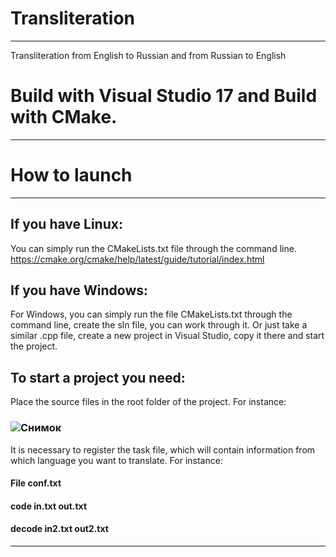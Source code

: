 # Transliteration
---------------------
Transliteration from English to Russian and from Russian to English

# Build with Visual Studio 17 and Build with CMake.
---------------------

# How to launch
---------------------
## If you have Linux:
You can simply run the CMakeLists.txt file through the command line.
https://cmake.org/cmake/help/latest/guide/tutorial/index.html
## If you have Windows:
For Windows, you can simply run the file CMakeLists.txt through the command line, create the sln file, you can work through it.
Or just take a similar .cpp file, create a new project in Visual Studio, copy it there and start the project.
## To start a project you need:
Place the source files in the root folder of the project.
For instance:
### ![Снимок](https://user-images.githubusercontent.com/55711116/83633262-56a60b80-a5a9-11ea-82ac-b6957d309d72.PNG)

It is necessary to register the task file, which will contain information from which language you want to translate.
For instance:
#### File conf.txt
#### code in.txt out.txt
#### decode in2.txt out2.txt

---------------------
